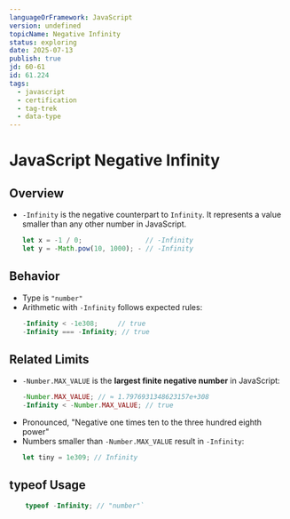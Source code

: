 ```yaml
---
languageOrFramework: JavaScript
version: undefined
topicName: Negative Infinity
status: exploring
date: 2025-07-13
publish: true
jd: 60-61
id: 61.224
tags:
  - javascript
  - certification
  - tag-trek
  - data-type
---
```

# JavaScript  Negative Infinity

## Overview
- `-Infinity` is the negative counterpart to `Infinity`. It represents a value smaller than any other number in JavaScript.
    ```javascript
    let x = -1 / 0;                // -Infinity
    let y = -Math.pow(10, 1000); - // -Infinity
    ```

## Behavior
- Type is `"number"`
- Arithmetic with `-Infinity` follows expected rules:
    ```javascript
    -Infinity < -1e308;     // true
    -Infinity === -Infinity; // true
    ```

## Related Limits
- `-Number.MAX_VALUE` is the **largest finite negative number** in JavaScript:
    ```javascript
    -Number.MAX_VALUE; // ≈ 1.7976931348623157e+308
    -Infinity < -Number.MAX_VALUE; // true
    ```
- Pronounced, "Negative one times ten to the three hundred eighth power"
- Numbers smaller than `-Number.MAX_VALUE` result in `-Infinity`:
    ```javascript
    let tiny = 1e309; // Infinity
    ```

## typeof Usage
```javascript
    typeof -Infinity; // "number"`
```